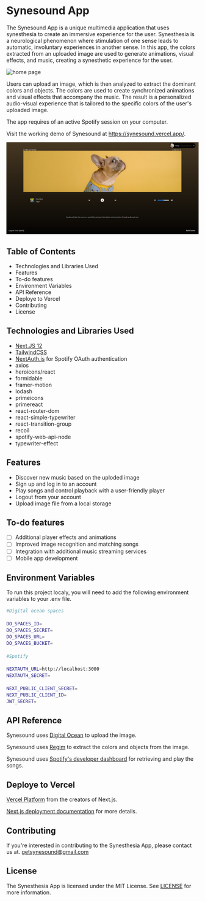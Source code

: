 # Synesound App

The Synesound App is a unique multimedia application that uses synesthesia to create an immersive experience for the user. Synesthesia is a neurological phenomenon where stimulation of one sense leads to automatic, involuntary experiences in another sense. In this app, the colors extracted from an uploaded image are used to generate animations, visual effects, and music, creating a synesthetic experience for the user.

<img src='./pages/img/SynesoundHome.jpg' alt="home page">

Users can upload an image, which is then analyzed to extract the dominant colors and objects. The colors are used to create synchronized animations and visual effects that accompany the music. The result is a personalized audio-visual experience that is tailored to the specific colors of the user's uploaded image.

The app requires of an active Spotify session on your computer.

Visit the working demo of Synesound at https://synesound.vercel.app/.

<img src='./pages/img/SynesoundDog.jpg' alt="home page">

## Table of Contents

- Technologies and Libraries Used
- Features
- To-do features
- Environment Variables
- API Reference
- Deploye to Vercel
- Contributing
- License

## Technologies and Libraries Used

- [Next.JS 12](https://nextjs.org/)
- [TailwindCSS](https://tailwindcss.com/)
- [NextAuth.js](https://next-auth.js.org/) for Spotify OAuth authentication
- axios
- heroicons/react
- formidable
- framer-motion
- lodash
- primeicons
- primereact
- react-router-dom
- react-simple-typewriter
- react-transition-group
- recoil
- spotify-web-api-node
- typewriter-effect

## Features

- Discover new music based on the uploded image
- Sign up and log in to an account
- Play songs and control playback with a user-friendly player
- Logout from your account
- Upload image file from a local storage

## To-do features

- [ ] Additional player effects and animations
- [ ] Improved image recognition and matching songs
- [ ] Integration with additional music streaming services
- [ ] Mobile app development

## Environment Variables

To run this project localy, you will need to add the following environment variables to your .env file.

```bash
#Digital ocean spaces

DO_SPACES_ID=
DO_SPACES_SECRET=
DO_SPACES_URL=
DO_SPACES_BUCKET=

#Spotify

NEXTAUTH_URL=http://localhost:3000
NEXTAUTH_SECRET=

NEXT_PUBLIC_CLIENT_SECRET=
NEXT_PUBLIC_CLIENT_ID=
JWT_SECRET=
```

## API Reference

Synesound uses [Digital Ocean](https://try.digitalocean.com/cloud-storage/) to upload the image.

Synesound uses [Regim](https://rapidapi.com/rekinm-lnlYQT00U1z/api/regim3) to extract the colors and objects from the image.

Synesound uses [Spotify's developer dashboard](https://developer.spotify.com/dashboard/) for retrieving and play the songs.

## Deploye to Vercel

[Vercel Platform](https://vercel.com/new?utm_medium=default-template&filter=next.js&utm_source=create-next-app&utm_campaign=create-next-app-readme) from the creators of Next.js.

[Next.js deployment documentation](https://nextjs.org/docs/deployment) for more details.

## Contributing

If you're interested in contributing to the Synesthesia App, please contact us at. getsynesound@gmail.com

## License

The Synesthesia App is licensed under the MIT License. See [LICENSE](https://chat.openai.com/LICENSE) for more information.
